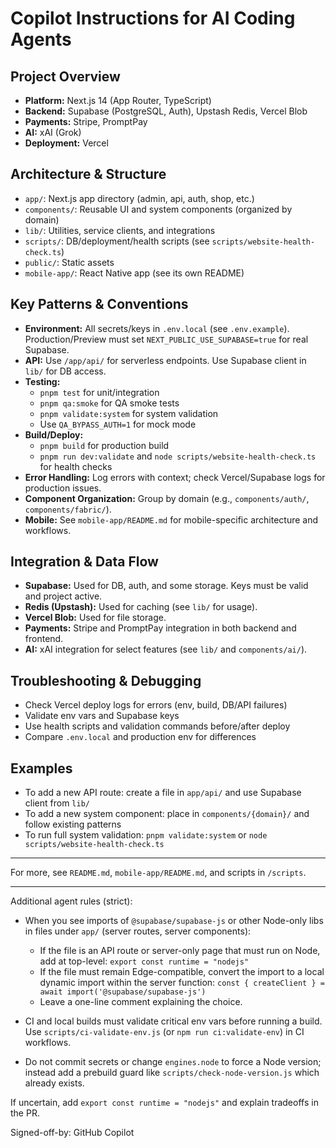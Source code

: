 # Copilot Instructions for AI Coding Agents

## Project Overview

- **Platform:** Next.js 14 (App Router, TypeScript)
- **Backend:** Supabase (PostgreSQL, Auth), Upstash Redis, Vercel Blob
- **Payments:** Stripe, PromptPay
- **AI:** xAI (Grok)
- **Deployment:** Vercel

## Architecture & Structure

- `app/`: Next.js app directory (admin, api, auth, shop, etc.)
- `components/`: Reusable UI and system components (organized by domain)
- `lib/`: Utilities, service clients, and integrations
- `scripts/`: DB/deployment/health scripts (see `scripts/website-health-check.ts`)
- `public/`: Static assets
- `mobile-app/`: React Native app (see its own README)

## Key Patterns & Conventions

- **Environment:** All secrets/keys in `.env.local` (see `.env.example`). Production/Preview must set `NEXT_PUBLIC_USE_SUPABASE=true` for real Supabase.
- **API:** Use `/app/api/` for serverless endpoints. Use Supabase client in `lib/` for DB access.
- **Testing:**
  - `pnpm test` for unit/integration
  - `pnpm qa:smoke` for QA smoke tests
  - `pnpm validate:system` for system validation
  - Use `QA_BYPASS_AUTH=1` for mock mode
- **Build/Deploy:**
  - `pnpm build` for production build
  - `pnpm run dev:validate` and `node scripts/website-health-check.ts` for health checks
- **Error Handling:** Log errors with context; check Vercel/Supabase logs for production issues.
- **Component Organization:** Group by domain (e.g., `components/auth/`, `components/fabric/`).
- **Mobile:** See `mobile-app/README.md` for mobile-specific architecture and workflows.

## Integration & Data Flow

- **Supabase:** Used for DB, auth, and some storage. Keys must be valid and project active.
- **Redis (Upstash):** Used for caching (see `lib/` for usage).
- **Vercel Blob:** Used for file storage.
- **Payments:** Stripe and PromptPay integration in both backend and frontend.
- **AI:** xAI integration for select features (see `lib/` and `components/ai/`).

## Troubleshooting & Debugging

- Check Vercel deploy logs for errors (env, build, DB/API failures)
- Validate env vars and Supabase keys
- Use health scripts and validation commands before/after deploy
- Compare `.env.local` and production env for differences

## Examples

- To add a new API route: create a file in `app/api/` and use Supabase client from `lib/`
- To add a new system component: place in `components/{domain}/` and follow existing patterns
- To run full system validation: `pnpm validate:system` or `node scripts/website-health-check.ts`

---

For more, see `README.md`, `mobile-app/README.md`, and scripts in `/scripts`.

---

Additional agent rules (strict):

- When you see imports of `@supabase/supabase-js` or other Node-only libs in files under `app/` (server routes, server components):
  - If the file is an API route or server-only page that must run on Node, add at top-level:
    `export const runtime = "nodejs"`
  - If the file must remain Edge-compatible, convert the import to a local dynamic import within the server function:
    `const { createClient } = await import('@supabase/supabase-js')`
  - Leave a one-line comment explaining the choice.

- CI and local builds must validate critical env vars before running a build. Use `scripts/ci-validate-env.js` (or `npm run ci:validate-env`) in CI workflows.

- Do not commit secrets or change `engines.node` to force a Node version; instead add a prebuild guard like `scripts/check-node-version.js` which already exists.

If uncertain, add `export const runtime = "nodejs"` and explain tradeoffs in the PR.

Signed-off-by: GitHub Copilot
